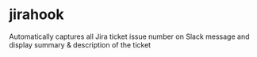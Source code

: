 # jirahook
Automatically captures all Jira ticket issue number on Slack message and display summary &amp; description of the ticket

